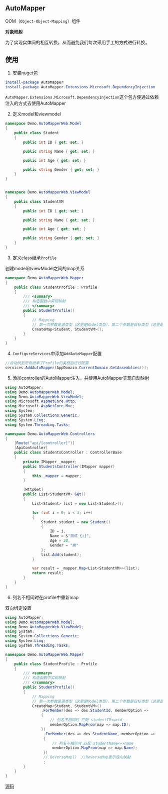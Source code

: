 ## AutoMapper

OOM（```Object-Object-Mapping```）组件

**对象映射**

为了实现实体间的相互转换，从而避免我们每次采用手工的方式进行转换。


## 使用

1. 安装nuget包

```powershell
install-package AutoMapper
install-package AutoMapper.Extensions.Microsoft.DependencyInjection
```

```AutoMapper.Extensions.Microsoft.DependencyInjection```这个包方便通过依赖注入的方式去使用AutoMapper


2. 定义model和viewmodel

```c#
namespace Demo.AutoMapperWeb.Model
{
    public class Student
    {
        public int ID { get; set; }

        public string Name { get; set; }

        public int Age { get; set; }

        public string Gender { get; set; }
    }
}


namespace Demo.AutoMapperWeb.ViewModel
{
    public class StudentVM
    {
        public int ID { get; set; }

        public string Name { get; set; }

        public int Age { get; set; }

        public string Gender { get; set; }
    }
}

```


3. 定义class继承```Profile```

创建model和viewModel之间的map关系

```c#
namespace Demo.AutoMapperWeb.Mapper
{
    public class StudentProfile : Profile
    {
        /// <summary>
        /// 构造函数中实现映射
        /// </summary>
        public StudentProfile()
        {
            // Mapping
            // 第一次参数是源类型（这里是Model类型），第二个参数是目标类型（这里是DTO类型）
            CreateMap<Student, StudentVM>();
        }
    }
}

```
4. ```ConfigureServices```中添加```AddAutoMapper```配置


```c#
//自动找到所有继承了Profile的类然后进行配置
services.AddAutoMapper(AppDomain.CurrentDomain.GetAssemblies());
```


5. 添加controller的AutoMapper注入，并使用AutoMapper实现自动映射

```c#
using AutoMapper;
using Demo.AutoMapperWeb.Model;
using Demo.AutoMapperWeb.ViewModel;
using Microsoft.AspNetCore.Http;
using Microsoft.AspNetCore.Mvc;
using System;
using System.Collections.Generic;
using System.Linq;
using System.Threading.Tasks;

namespace Demo.AutoMapperWeb.Controllers
{
    [Route("api/[controller]")]
    [ApiController]
    public class StudentsController : ControllerBase
    {
        private IMapper _mapper;
        public StudentsController(IMapper mapper)
        {
            this._mapper = mapper;
        }

        [HttpGet]
        public List<StudentVM> Get()
        {
            List<Student> list = new List<Student>();

            for (int i = 0; i < 3; i++)
            {
                Student student = new Student()
                {
                    ID = i,
                    Name = $"测试_{i}",
                    Age = 20,
                    Gender = "男"
                };
                list.Add(student);
            }

            var result = _mapper.Map<List<StudentVM>>(list);
            return result;
        }
    }
}

```

6. 列名不相同时在profile中重新map

双向绑定设置


```c#
using AutoMapper;
using Demo.AutoMapperWeb.Model;
using Demo.AutoMapperWeb.ViewModel;
using System;
using System.Collections.Generic;
using System.Linq;
using System.Threading.Tasks;

namespace Demo.AutoMapperWeb.Mapper
{
    public class StudentProfile : Profile
    {
        /// <summary>
        /// 构造函数中实现映射
        /// </summary>
        public StudentProfile()
        {
            // Mapping
            // 第一次参数是源类型（这里是Model类型），第二个参数是目标类型（这里是DTO类型）
            CreateMap<Student, StudentVM>()
                .ForMember(des => des.StudentId, memberOption =>
                {
                    // 列名不相同时 匹配 studentID<=>id
                    memberOption.MapFrom(map => map.ID);
                })
                 .ForMember(des => des.StudentName, memberOption =>
                 {
                     // 列名不相同时 匹配 studentName<=>name
                     memberOption.MapFrom(map => map.Name);
                 })
                 //.ReverseMap()  //ReverseMap表示双向映射
                 ;
        }
    }
}


```

[源码](https://github.com/thomerson/Demo/tree/main/DotnetCore/Demo.AutoMapper)


